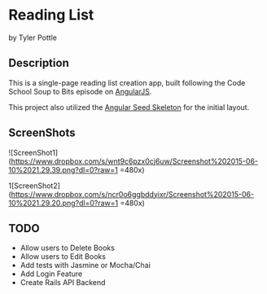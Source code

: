 # Reading List

by Tyler Pottle

## Description

This is a single-page reading list creation app, built following the Code School
Soup to Bits episode on [AngularJS](https://www.codeschool.com/screencasts/soup-to-bits-shaping-up-with-angular-js).

This project also utilized the [Angular Seed Skeleton](https://github.com/angular/angular-seed) for the initial layout.

## ScreenShots

![ScreenShot1](https://www.dropbox.com/s/wnt9c6pzx0cj6uw/Screenshot%202015-06-10%2021.29.39.png?dl=0?raw=1 =480x)

1[ScreenShot2](https://www.dropbox.com/s/ncr0o6ggbddyixr/Screenshot%202015-06-10%2021.29.20.png?dl=0?raw=1 =480x)

## TODO

  + Allow users to Delete Books
  + Allow users to Edit Books
  + Add tests with Jasmine or Mocha/Chai
  + Add Login Feature
  + Create Rails API Backend
